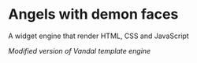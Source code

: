 # Angels with demon faces
A widget engine that render HTML, CSS and JavaScript

*Modified version of Vandal template engine*
